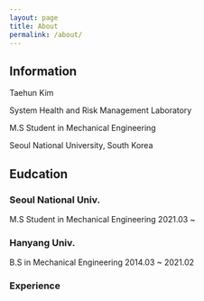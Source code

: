 ```yaml
---
layout: page
title: About
permalink: /about/
---
```


## Information

Taehun Kim<br>

System Health and Risk Management Laboratory

M.S Student in Mechanical Engineering

Seoul National University, South Korea

## Eudcation

### Seoul National Univ.
M.S Student in Mechanical Engineering
2021.03 ~

### Hanyang Univ.
B.S in Mechanical Engineering
2014.03 ~ 2021.02

### Experience
